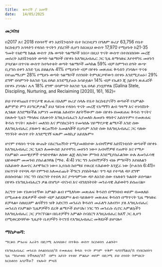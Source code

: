```yaml
---
title:  ቁጥሮች / አሀዞች
date:   14/05/2025
---
```


### መጋበዝ

 
በ2017 እና 2018 የሰባተኛ ቀን አድቬንቲስት ቤተ ክርስቲያን በዓለም ዙሪያ 63,756 የቤተ ክርስቲያን አባላትን የዳሰሰ ጥናትን ያደረገች ሲሆን ከእነዚህ ውስጥ 17,970 የሚሆኑት ከ21-35 ዓመት የዕድሜ ክልል ውስጥ ያሉ ወጣት ጎልማሶች ነበሩ። በዚህ ጥናት ውስጥ በተሰበሰበው መረጃ መሰረት አድቬንቲስት ወጣት ጎልማሶች በየቀኑ ከእግዚአብሔር ጋር ጊዜ ለማሳለፍ እየተቸገሩ መሆኑን ያሳያል። በጥናቱ ውስጥ ከተካተቱት ወጣት ጎልማሶች መካከል 59% ብቻ ከምግብ ሰዓት ውጭ ቢያንስ በቀን አንድ ጊዜ ይፀልያሉ 41% የሚሆኑት ብቻ በየቀኑ መጽሐፍ ቅዱስን ያነባሉ። ጥናቱ በተጨማሪም 28% የሚሆኑ ወጣት ጎልማሶች የሰንበት ትምህርታቸውን በየቀኑ እንደሚያጠኑ፣ 29% ደግሞ በሳምንት ከአንድ ጊዜ በላይ እንደሚያጠኑ አሳይቷል። 14% ብቻ የኤለን ጂ ኋይትን ጽሑፎች በየቀኑ ያነባሉ፣ ሌላ 18% ደግሞ በሳምንት ከአንድ ጊዜ በላይ ያነቧቸዋል (Galina Stele, Discipling, Nurturing, and Reclaiming [2020], 161, 162)።
 
ይህ የተቀነጨበ የጥናታዊ ጽሑፍ በአለም ዙሪያ ስላሉ የቤተ ክርስቲያናችን ወጣቶች የአምልኮ ልምምድ ምን ይነግርዎታል? ይህ ዓይነቱ የዳሰሳ ጥናት መረጃ የአማኝን ልብ ዓላማ እና ተነሳሽነት ሊገልጽ እንደማይችል አምነን መቀበል አለብን። ለየትኛውም ሰው በየቀኑ በመጽሐፍ ቅዱስ ጥናትና በጸሎት ጊዜን ማሳለፍ በእውነት እግዚአብሔርን እያመለከ ለመሆኑ ዋስትና አይሰጥም። የመጽሐፍ ቅዱስ ጥናት፣ ጸሎት፣ መለገስ እና ምስክርነትን የመሳሰሉ ሃይማኖታዊ ልማዶች አንድ ሰው ለእግዚአብሔር ያለውን ቁርጠኝነት አመልካቾች ቢሆኑም አንድ ሰው ከእግዚአብሔር ጋር ባለው ግንኙነት ውስጥ የት እንደሚገኝ ፍጹም መለኪያ አይደሉም።
 
ሆኖም የዳሰሳ ጥናቱ ውጤት በእርግጠኝነት የሚያመለክተው አብዛኛዎቹ አድቬንቲስት ወጣቶች በየቀኑ ከእግዚአብሔር ጋር ጊዜን ለመውሰድ እየተቸገሩ መሆኑን ነው። አብዛኛዎቹ የጠዋት እና የማታ የአምልኮ መሠዊያዎች ተጎድተዋል። ለሰው ልጅ ለስጋው ምግብ እንደሚያስፈልገው ሁሉ ለመንፈሳዊ ህይወቱም መመገብ ያስፈልገዋል (ማቴ. 4:4) ነገር ግን አብዛኞቻችን ብዙ ምግቦችን እየዘለልን በሕይወት ለመኖር እየሞከርን ነው። ኢየሱስ ከሰማይ የወረደ የሕይወት እንጀራ ነው (ዮሐንስ 6:41)። በፍጥነት የተባላ ዳቦ የምግብ አለመፈጨት ችግርን ያስከትላል፣ ጥግ ላይ የተጣለ ዳቦ ደግሞ ይበሰብሳል፣ ነገር ግን በስርዓት የተበላ እና ያጣጣምነው ዳቦ ለአንድ ሰው የዕለቱን ጉልበት ይሰጣል። በየቀኑ የእግዚአብሔርን ቃል በዝግታ ብናነብ እና ብንደሰትበት መንፈሳዊ ሕይወትን ይሰጠናል።
 
እርግጥ ነው የእውነተኛው አምልኮ ልብ የሚለካው መጽሐፍ ቅዱስን በማንበብ ወይም በመጸለይ በሚጠፉቱ ደቂቃዎች ብዛት ብቻ አይደለም። ልብ ሳይለወጥ መጽሐፍ ቅዱስን በማጥናት ጊዜ ማሳለፍ ይቻላል። ስለዚህም ልባችንን ዝቅ አድርገን መንፈስ ቅዱስን መፈለግ አለብን። ያለ እግዚአብሔር መንፈስ የአምልኮ ጊዜዎቻችን ደረቅ ልማዶች ይሆናሉ፣ ነገር ግን መንፈሱ ሲኖር አምልኳችን ከእግዚአብሔር ጋር ያገናኘናል። በቤቶቻችን አምልኮ ስናደርግ እግዚአብሔር ከእኛ ጋር ሊሆን በሚወርድባቸው ጊዜያት ቤቶቻችን ትናንሽ የእግዚአብሔር መቅደሶች ይሆናሉ።
 
 
### ማስታወሻ:
 
`ማርቆስ ምዕራፍ አራትን በድጋሚ አሰላስሉና በጥቅሱ ውስጥ ክርስቶስን ፈልጉት።`
 
`የእግዚአብሔር መንፈስ ስላልነበረህ/ሽ የመጽሐፍ ቅዱስ ጥናት ምንም ጥቅም ሳያስገኝልህ/ሽ የነበርክበትን ጊዜ ማስታወስ ትችላለህ/ሽ?
` 
`በምን አይነት የተለየ ምልከታ ወይም በድጋሚ ይህ ሰንበት ትምህርት ክርስቶስን አሳያችሁ?
`
`የጸሎት ምላሽ`

